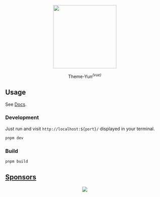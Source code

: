 <p align="center">
  <img width="200" src="https://cdn.jsdelivr.net/gh/YunYouJun/yun/images/meme/yun-good-alpha-compressed.png">
</p>

<p align="center">
Theme-Yun<sup><em>(vue)</em></sup>
</p>

## Usage

See [Docs](./docs/README.md).

### Development

Just run and visit `http://localhost:${port}/` displayed in your terminal.

```bash
pnpm dev
```

### Build

```bash
pnpm build
```

## [Sponsors](https://sponsors.yunyoujun.cn)

<p align="center">
  <a href="https://sponsors.yunyoujun.cn">
    <img src='https://fastly.jsdelivr.net/gh/YunYouJun/sponsors/public/sponsors.svg'/>
  </a>
</p>
